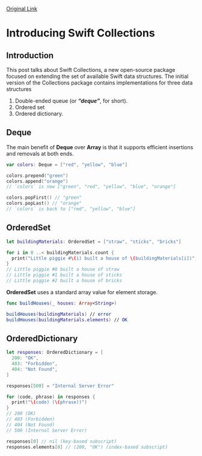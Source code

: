 [Original Link](https://swift.org/blog/swift-collections/)

# Introducing Swift Collections
## Introduction
This post talks about Swift Collections, a new open-source package focused on extending the set of available Swift data structures.
The initial version of the Collections package contains implementations for three data structures
1. Double-ended queue (or ___“deque”___, for short).
2. Ordered set 
3. Ordered dictionary.

## Deque
The main benefit of __Deque__ over __Array__ is that it supports efficient insertions and removals at both ends.

```swift
var colors: Deque = ["red", "yellow", "blue"]

colors.prepend("green")
colors.append("orange")
// `colors` is now ["green", "red", "yellow", "blue", "orange"]

colors.popFirst() // "green"
colors.popLast() // "orange"
// `colors` is back to ["red", "yellow", "blue"]
```
## OrderedSet
```swift
let buildingMaterials: OrderedSet = ["straw", "sticks", "bricks"]

for i in 0 ..< buildingMaterials.count {
  print("Little piggie #\(i) built a house of \(buildingMaterials[i])")
}
// Little piggie #0 built a house of straw
// Little piggie #1 built a house of sticks
// Little piggie #2 built a house of bricks
```

__OrderedSet__ uses a standard array value for element storage.
```swift
func buildHouses(_ houses: Array<String>)

buildHouses(buildingMaterials) // error
buildHouses(buildingMaterials.elements) // OK
```

## OrderedDictionary
```swift
let responses: OrderedDictionary = [
  200: "OK",
  403: "Forbidden",
  404: "Not Found",
]

responses[500] = "Internal Server Error"

for (code, phrase) in responses {
  print("\(code) (\(phrase))")
}
// 200 (OK)
// 403 (Forbidden)
// 404 (Not Found)
// 500 (Internal Server Error)

responses[0] // nil (key-based subscript)
responses.elements[0] // (200, "OK") (index-based subscript)
```


